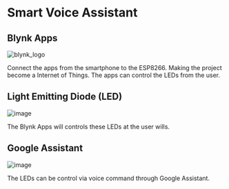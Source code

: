# Smart Voice Assistant

## Blynk Apps
![blynk_logo](https://user-images.githubusercontent.com/44058064/49787765-7e286900-fd62-11e8-8136-92d5839a46bf.png)

Connect the apps from the smartphone to the ESP8266.
Making the project become a Internet of Things.
The apps can control the LEDs from the user.

## Light Emitting Diode (LED)
![image](https://user-images.githubusercontent.com/44058064/50551305-7ac93300-0cb9-11e9-82af-b52a35438250.png)

The Blynk Apps will controls these LEDs at the user wills.

## Google Assistant
![image](https://user-images.githubusercontent.com/44058064/50551334-ee6b4000-0cb9-11e9-9925-c964b148d28a.png)

The LEDs can be control via voice command through Google Assistant.
